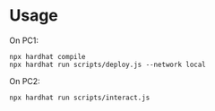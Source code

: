 # Usage

On PC1:
```
npx hardhat compile
npx hardhat run scripts/deploy.js --network local
```

On PC2:
```
npx hardhat run scripts/interact.js
```
